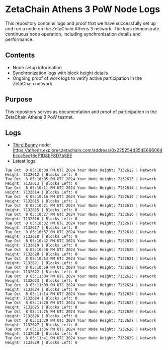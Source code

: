 # ZetaChain Athens 3 PoW Node Logs
This repository contains logs and proof that we have successfully set up and run a node on the ZetaChain Athens 3 network. The logs demonstrate continuous node operation, including synchronization details and performance.

## Contents
- Node setup information
- Synchronization logs with block height details
- Ongoing proof of work logs to verify active participation in the ZetaChain network

## Purpose
This repository serves as documentation and proof of participation in the ZetaChain Athens 3 PoW testnet.

## Logs

- [Third Bunny](https://thirdbunny.xyz/) node: https://athens.explorer.zetachain.com/address/0x225254d35dE666064Eccc5ce16eF1D8bF8D7b5EE
- Latest logs:
```
Tue Oct  8 05:10:00 PM UTC 2024 Your Node Height: 7132612 | Network Height: 7132612 | Blocks Left: 0
Tue Oct  8 05:10:05 PM UTC 2024 Your Node Height: 7132613 | Network Height: 7132613 | Blocks Left: 0
Tue Oct  8 05:10:11 PM UTC 2024 Your Node Height: 7132614 | Network Height: 7132614 | Blocks Left: 0
Tue Oct  8 05:10:16 PM UTC 2024 Your Node Height: 7132614 | Network Height: 7132615 | Blocks Left: 1
Tue Oct  8 05:10:21 PM UTC 2024 Your Node Height: 7132615 | Network Height: 7132615 | Blocks Left: 0
Tue Oct  8 05:10:27 PM UTC 2024 Your Node Height: 7132616 | Network Height: 7132616 | Blocks Left: 0
Tue Oct  8 05:10:32 PM UTC 2024 Your Node Height: 7132617 | Network Height: 7132617 | Blocks Left: 0
Tue Oct  8 05:10:37 PM UTC 2024 Your Node Height: 7132618 | Network Height: 7132618 | Blocks Left: 0
Tue Oct  8 05:10:42 PM UTC 2024 Your Node Height: 7132619 | Network Height: 7132619 | Blocks Left: 0
Tue Oct  8 05:10:48 PM UTC 2024 Your Node Height: 7132620 | Network Height: 7132620 | Blocks Left: 0
Tue Oct  8 05:10:53 PM UTC 2024 Your Node Height: 7132621 | Network Height: 7132621 | Blocks Left: 0
Tue Oct  8 05:10:59 PM UTC 2024 Your Node Height: 7132622 | Network Height: 7132622 | Blocks Left: 0
Tue Oct  8 05:11:04 PM UTC 2024 Your Node Height: 7132623 | Network Height: 7132623 | Blocks Left: 0
Tue Oct  8 05:11:09 PM UTC 2024 Your Node Height: 7132624 | Network Height: 7132624 | Blocks Left: 0
Tue Oct  8 05:11:14 PM UTC 2024 Your Node Height: 7132624 | Network Height: 7132624 | Blocks Left: 0
Tue Oct  8 05:11:20 PM UTC 2024 Your Node Height: 7132625 | Network Height: 7132625 | Blocks Left: 0
Tue Oct  8 05:11:25 PM UTC 2024 Your Node Height: 7132626 | Network Height: 7132626 | Blocks Left: 0
Tue Oct  8 05:11:30 PM UTC 2024 Your Node Height: 7132627 | Network Height: 7132627 | Blocks Left: 0
Tue Oct  8 05:11:36 PM UTC 2024 Your Node Height: 7132628 | Network Height: 7132628 | Blocks Left: 0
Tue Oct  8 05:11:41 PM UTC 2024 Your Node Height: 7132629 | Network Height: 7132629 | Blocks Left: 0
```
